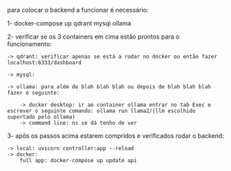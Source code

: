 para colocar o backend a funcionar é necessário:

1- docker-compose up qdrant mysql ollama

2- verificar se os 3 containers em cima estão prontos para o funcionamento:

    -> qdrant: verificar apenas se está a rodar no docker ou então fazer localhost:6333/dashboard

    -> mysql: 

    -> ollama: para além de blah blah blah ou depois de blah blah blah fazer o seguinte:

        -> docker desktop: ir ao container ollama entrar no tab Exec e escrever o seguinte comando: ollama run llama2/(llm escolhido suportado pelo ollama)
        -> command line: ns se dá tenho de ver 

3- apôs os passos acima estarem compridos e verificados rodar o backend: 
    
    -> local: uvicorn controller:app --reload 
    -> docker: 
        full app: docker-compose up update api


